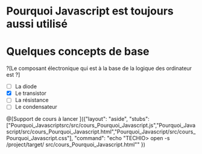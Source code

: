 # Pourquoi Javascript est toujours aussi utilisé

# Quelques concepts de base

?[Le composant électronique qui est à la base de la logique des ordinateur est ?]
-[ ] La diode
-[X] Le transistor
-[ ] La résistance
-[ ] Le condensateur

@[Support de cours à lancer ]({"layout": "aside", "stubs": ["Pourquoi_Javascriptsrc/src/cours_Pourquoi_Javascript.js","Pourquoi_Javascript/src/cours_Pourquoi_Javascript.html","Pourquoi_Javascript/src/cours_Pourquoi_Javascript.css"], "command": "echo "TECHIO> open -s /project/target/ src/cours_Pourquoi_Javascript.html"" })
